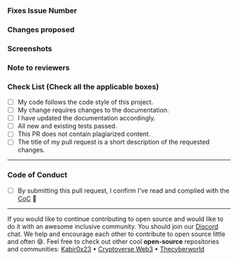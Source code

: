 <!-- If your PR fixes an open issue, use `Closes #23` or `fix #23` in your commit message and your description to link your PR with the issue. 
#23 stands for the issue number you are fixing, but you should still explain what the change does. -->
 
### Fixes Issue Number
<!-- Remove this section if not applicable -->
<!-- Example: Closes #23 or Fixes #23 -->

### Changes proposed
<!-- List all the proposed changes in your PR -->

### Screenshots
<!-- Add all the screenshots which support your changes -->

### Note to reviewers
<!-- Add notes to reviewers if applicable -->

<!-- --------------- -->
<!-- Mark all the applicable boxes. 
To mark the box as done follow the following conventions -->
<!--
Correct ways to mark a box:
[x] - marked as done
[ ] - Incorrect; marked as not done
-->

### Check List (Check all the applicable boxes) <!-- Follow the above conventions to check the box -->
- [ ] My code follows the code style of this project.
- [ ] My change requires changes to the documentation.
- [ ] I have updated the documentation accordingly.
- [ ] All new and existing tests passed.
- [ ] This PR does not contain plagiarized content.
- [ ] The title of my pull request is a short description of the requested changes.

---

### Code of Conduct
- [ ] By submitting this pull request, I confirm I've read and complied with the [CoC](https://github.com/kabir0x23/Portfolio/blob/main/CODE_OF_CONDUCT.md) 🖖

---

If you would like to continue contributing to open source and would like to do it with an awesome inclusive community.
You should join our [Discord](https://discord.gg/WhDry9FWE7) chat. 
We help and encourage each other to contribute to open source little and often 😄.
Feel free to check out other cool **open-source** repositories and communities:
[Kabir0x23](https://github.com/kabir0x23) •  [Cryptoverse Web3](https://github.com/CryptoverseWeb3) • [Thecyberworld](https://github.com/thecyberworld)

